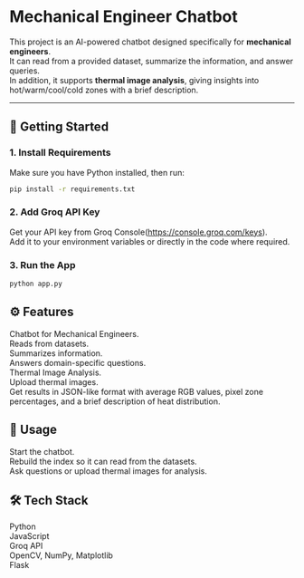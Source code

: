 # Mechanical Engineer Chatbot  

This project is an AI-powered chatbot designed specifically for **mechanical engineers**.  <br>
It can read from a provided dataset, summarize the information, and answer queries.  <br>
In addition, it supports **thermal image analysis**, giving insights into hot/warm/cool/cold zones with a brief description.  <br>

---


## 🚀 Getting Started  

### 1. Install Requirements  
Make sure you have Python installed, then run:  
```bash
pip install -r requirements.txt
```


### 2. Add Groq API Key

Get your API key from Groq Console(https://console.groq.com/keys). <br>
Add it to your environment variables or directly in the code where required. <br>


### 3. Run the App
```bash
python app.py
```


## ⚙️ Features

Chatbot for Mechanical Engineers. <br>
Reads from datasets.<br>
Summarizes information.<br>
Answers domain-specific questions.<br>
Thermal Image Analysis. <br>
Upload thermal images. <br>
Get results in JSON-like format with average RGB values, pixel zone percentages, and a brief description of heat distribution. <br>


## 📌 Usage

Start the chatbot. <br>
Rebuild the index so it can read from the datasets. <br>
Ask questions or upload thermal images for analysis. <br>


## 🛠️ Tech Stack

Python <br>
JavaScript <br>
Groq API <br>
OpenCV, NumPy, Matplotlib <br>
Flask <br>
